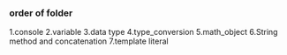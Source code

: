 ### order of folder

1.console
2.variable
3.data type
4.type_conversion
5.math_object
6.String method and concatenation
7.template literal
